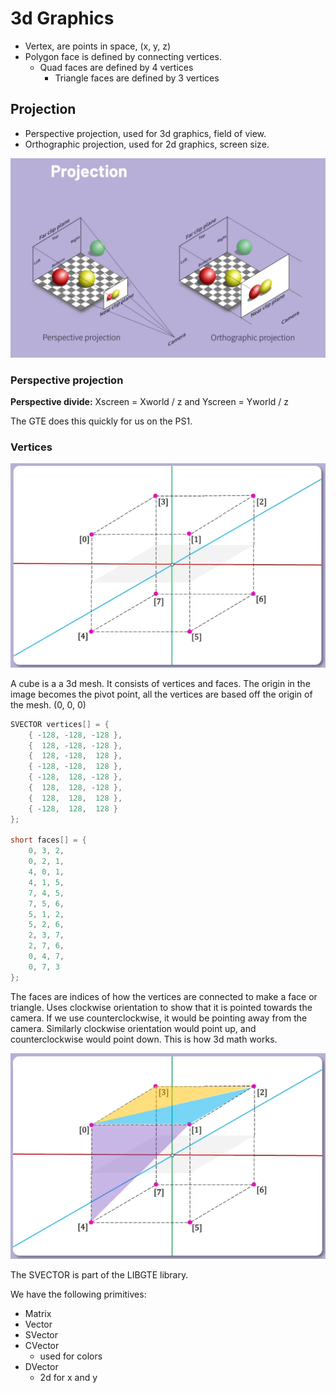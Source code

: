 # 3d Graphics

- Vertex, are points in space, (x, y, z)
- Polygon face is defined by connecting vertices.
  - Quad faces are defined by 4 vertices
	- Triangle faces are defined by 3 vertices

## Projection

- Perspective projection, used for 3d graphics, field of view.
- Orthographic projection, used for 2d graphics, screen size.

![projection](3dProjection.png)

### Perspective projection

**Perspective divide:**  Xscreen = Xworld / z    and    Yscreen = Yworld / z

The GTE does this quickly for us on the PS1.

### Vertices

![vertices](vertices.png)

A cube is a a 3d mesh.  It consists of vertices and faces.  The origin in the image becomes the pivot point, all the vertices are based off the origin of the mesh.  (0, 0, 0)

```c
SVECTOR vertices[] = {
	{ -128, -128, -128 },
	{  128, -128, -128 },
	{  128, -128,  128 },
	{ -128, -128,  128 },
	{ -128,  128, -128 },
	{  128,  128, -128 },
	{  128,  128,  128 },
	{ -128,  128,  128 }
};

short faces[] = {
	0, 3, 2,
	0, 2, 1,
	4, 0, 1,
	4, 1, 5,
	7, 4, 5,
	7, 5, 6,
	5, 1, 2,
	5, 2, 6,
	2, 3, 7,
	2, 7, 6,
	0, 4, 7,
	0, 7, 3
};
```

The faces are indices of how the vertices are connected to make a face or triangle.  Uses clockwise orientation to show that it is pointed towards the camera.  If we use counterclockwise, it would be pointing away from the camera.
Similarly clockwise orientation would point up, and counterclockwise would point down.  This is how 3d math works.

![faces](faces.png)



The SVECTOR is part of the LIBGTE library.

We have the following primitives:
- Matrix
- Vector
- SVector
- CVector
	- used for colors
- DVector
	- 2d for x and y